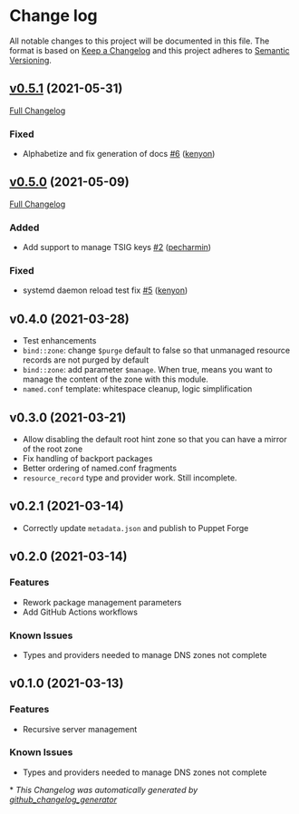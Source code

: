 # Change log

All notable changes to this project will be documented in this file. The format is based on [Keep a Changelog](http://keepachangelog.com/en/1.0.0/) and this project adheres to [Semantic Versioning](http://semver.org).

## [v0.5.1](https://github.com/kenyon/puppet-bind/tree/v0.5.1) (2021-05-31)

[Full Changelog](https://github.com/kenyon/puppet-bind/compare/v0.5.0...v0.5.1)

### Fixed

- Alphabetize and fix generation of docs [\#6](https://github.com/kenyon/puppet-bind/pull/6) ([kenyon](https://github.com/kenyon))

## [v0.5.0](https://github.com/kenyon/puppet-bind/tree/v0.5.0) (2021-05-09)

[Full Changelog](https://github.com/kenyon/puppet-bind/compare/v0.4.0...v0.5.0)

### Added

- Add support to manage TSIG keys [\#2](https://github.com/kenyon/puppet-bind/pull/2) ([pecharmin](https://github.com/pecharmin))

### Fixed

- systemd daemon reload test fix [\#5](https://github.com/kenyon/puppet-bind/pull/5) ([kenyon](https://github.com/kenyon))

<!-- SPDX-License-Identifier: AGPL-3.0-or-later -->

## v0.4.0 (2021-03-28)

- Test enhancements
- `bind::zone`: change `$purge` default to false so that unmanaged resource records are not
  purged by default
- `bind::zone`: add parameter `$manage`. When true, means you want to manage the content of the
  zone with this module.
- `named.conf` template: whitespace cleanup, logic simplification

## v0.3.0 (2021-03-21)

- Allow disabling the default root hint zone so that you can have a mirror of the root zone
- Fix handling of backport packages
- Better ordering of named.conf fragments
- `resource_record` type and provider work. Still incomplete.

## v0.2.1 (2021-03-14)

- Correctly update `metadata.json` and publish to Puppet Forge

## v0.2.0 (2021-03-14)

### Features

- Rework package management parameters
- Add GitHub Actions workflows

### Known Issues

- Types and providers needed to manage DNS zones not complete

## v0.1.0 (2021-03-13)

### Features

- Recursive server management

### Known Issues

- Types and providers needed to manage DNS zones not complete


\* *This Changelog was automatically generated by [github_changelog_generator](https://github.com/github-changelog-generator/github-changelog-generator)*
